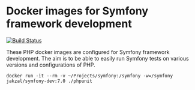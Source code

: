 # Docker images for Symfony framework development

[![Build Status](https://travis-ci.org/jakzal/docker-symfony-dev.svg?branch=master)](https://travis-ci.org/jakzal/docker-symfony-dev)

These PHP docker images are configured for Symfony framework development.
The aim is to be able to easily run Symfony tests on various versions
and configurations of PHP.

    docker run -it --rm -v ~/Projects/symfony:/symfony -w=/symfony jakzal/symfony-dev:7.0 ./phpunit
